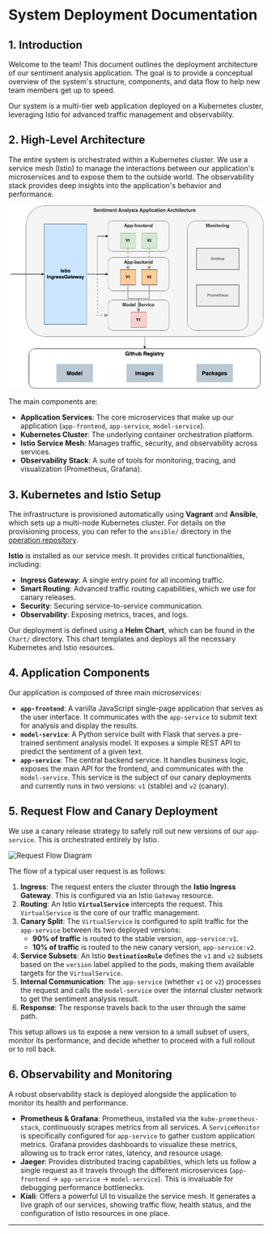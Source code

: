 # System Deployment Documentation

## 1. Introduction

Welcome to the team! This document outlines the deployment architecture of our sentiment analysis application. The goal is to provide a conceptual overview of the system's structure, components, and data flow to help new team members get up to speed.

Our system is a multi-tier web application deployed on a Kubernetes cluster, leveraging Istio for advanced traffic management and observability.

## 2. High-Level Architecture

The entire system is orchestrated within a Kubernetes cluster. We use a service mesh (Istio) to manage the interactions between our application's microservices and to expose them to the outside world. The observability stack provides deep insights into the application's behavior and performance.

![High-Level Architecture Diagram](images/arch.png) 

The main components are:
* **Application Services**: The core microservices that make up our application (`app-frontend`, `app-service`, `model-service`).
* **Kubernetes Cluster**: The underlying container orchestration platform.
* **Istio Service Mesh**: Manages traffic, security, and observability across services.
* **Observability Stack**: A suite of tools for monitoring, tracing, and visualization (Prometheus, Grafana).

## 3. Kubernetes and Istio Setup

The infrastructure is provisioned automatically using **Vagrant** and **Ansible**, which sets up a multi-node Kubernetes cluster. For details on the provisioning process, you can refer to the `ansible/` directory in the [operation repository](https://github.com/remla2025-team16/operation).

**Istio** is installed as our service mesh. It provides critical functionalities, including:
* **Ingress Gateway**: A single entry point for all incoming traffic.
* **Smart Routing**: Advanced traffic routing capabilities, which we use for canary releases.
* **Security**: Securing service-to-service communication.
* **Observability**: Exposing metrics, traces, and logs.

Our deployment is defined using a **Helm Chart**, which can be found in the `Chart/` directory. This chart templates and deploys all the necessary Kubernetes and Istio resources.

## 4. Application Components

Our application is composed of three main microservices:

* **`app-frontend`**: A vanilla JavaScript single-page application that serves as the user interface. It communicates with the `app-service` to submit text for analysis and display the results.
* **`model-service`**: A Python service built with Flask that serves a pre-trained sentiment analysis model. It exposes a simple REST API to predict the sentiment of a given text.
* **`app-service`**: The central backend service. It handles business logic, exposes the main API for the frontend, and communicates with the `model-service`. This service is the subject of our canary deployments and currently runs in two versions: `v1` (stable) and `v2` (canary).

## 5. Request Flow and Canary Deployment

We use a canary release strategy to safely roll out new versions of our `app-service`. This is orchestrated entirely by Istio.

![Request Flow Diagram]() 

[//]: # (#todo: add image)

The flow of a typical user request is as follows:

1.  **Ingress**: The request enters the cluster through the **Istio Ingress Gateway**. This is configured via an Istio `Gateway` resource.
2.  **Routing**: An Istio **`VirtualService`** intercepts the request. This `VirtualService` is the core of our traffic management.
3.  **Canary Split**: The `VirtualService` is configured to split traffic for the `app-service` between its two deployed versions:
    * **90% of traffic** is routed to the stable version, `app-service:v1`.
    * **10% of traffic** is routed to the new canary version, `app-service:v2`.
4.  **Service Subsets**: An Istio **`DestinationRule`** defines the `v1` and `v2` subsets based on the `version` label applied to the pods, making them available targets for the `VirtualService`.
5.  **Internal Communication**: The `app-service` (whether `v1` or `v2`) processes the request and calls the `model-service` over the internal cluster network to get the sentiment analysis result.
6.  **Response**: The response travels back to the user through the same path.

This setup allows us to expose a new version to a small subset of users, monitor its performance, and decide whether to proceed with a full rollout or to roll back.

## 6. Observability and Monitoring

A robust observability stack is deployed alongside the application to monitor its health and performance.

* **Prometheus & Grafana**: Prometheus, installed via the `kube-prometheus-stack`, continuously scrapes metrics from all services. A `ServiceMonitor` is specifically configured for `app-service` to gather custom application metrics. Grafana provides dashboards to visualize these metrics, allowing us to track error rates, latency, and resource usage.
* **Jaeger**: Provides distributed tracing capabilities, which lets us follow a single request as it travels through the different microservices (`app-frontend` -> `app-service` -> `model-service`). This is invaluable for debugging performance bottlenecks.
* **Kiali**: Offers a powerful UI to visualize the service mesh. It generates a live graph of our services, showing traffic flow, health status, and the configuration of Istio resources in one place.

---